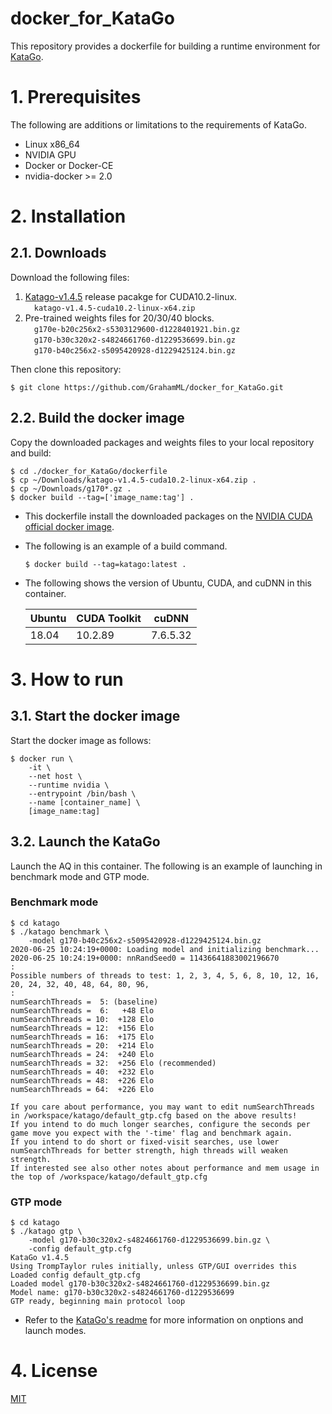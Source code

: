 # docker_for_KataGo
This repository provides a dockerfile for building a runtime environment for [KataGo](https://github.com/lightvector/KataGo).

# 1. Prerequisites  
The following are additions or limitations to the requirements of KataGo. 
+ Linux x86_64
+ NVIDIA GPU
+ Docker or Docker-CE
+ nvidia-docker >= 2.0

# 2. Installation
## 2.1. Downloads
Download the following files:
1. [Katago-v1.4.5](https://github.com/lightvector/KataGo/releases) release pacakge for CUDA10.2-linux.  
&emsp;`katago-v1.4.5-cuda10.2-linux-x64.zip`
1. Pre-trained weights files for 20/30/40 blocks.  
&emsp;`g170e-b20c256x2-s5303129600-d1228401921.bin.gz`  
&emsp;`g170-b30c320x2-s4824661760-d1229536699.bin.gz`  
&emsp;`g170-b40c256x2-s5095420928-d1229425124.bin.gz`

Then clone this repository:  
```
$ git clone https://github.com/GrahamML/docker_for_KataGo.git
```
## 2.2. Build the docker image
Copy the downloaded packages and weights files to your local repository and build:
```console
$ cd ./docker_for_KataGo/dockerfile
$ cp ~/Downloads/katago-v1.4.5-cuda10.2-linux-x64.zip .
$ cp ~/Downloads/g170*.gz .
$ docker build --tag=['image_name:tag'] . 
```
+ This dockerfile install the downloaded packages on the [NVIDIA CUDA official docker image](https://hub.docker.com/r/nvidia/cuda/).
+ The following is an example of a build command.  
    ```
    $ docker build --tag=katago:latest . 
    ```
+ The following shows the version of Ubuntu, CUDA, and cuDNN in this container.  

    | Ubuntu | CUDA Toolkit        | cuDNN          |
    |--------|---------------------|----------------|
    | 18.04  | 10.2.89             | 7.6.5.32       |

# 3. How to run
## 3.1. Start the docker image
Start the docker image as follows:  
```console
$ docker run \
    -it \
    --net host \
    --runtime nvidia \
    --entrypoint /bin/bash \
    --name [container_name] \
    [image_name:tag]
```  
## 3.2. Launch the KataGo  
Launch the AQ in this container.  The following is an example of launching in benchmark mode and GTP mode.
### Benchmark mode
```console
$ cd katago
$ ./katago benchmark \
    -model g170-b40c256x2-s5095420928-d1229425124.bin.gz
2020-06-25 10:24:19+0000: Loading model and initializing benchmark...
2020-06-25 10:24:19+0000: nnRandSeed0 = 11436641883002196670
:
Possible numbers of threads to test: 1, 2, 3, 4, 5, 6, 8, 10, 12, 16, 20, 24, 32, 40, 48, 64, 80, 96,
:
numSearchThreads =  5: (baseline)
numSearchThreads =  6:   +48 Elo
numSearchThreads = 10:  +128 Elo
numSearchThreads = 12:  +156 Elo
numSearchThreads = 16:  +175 Elo
numSearchThreads = 20:  +214 Elo
numSearchThreads = 24:  +240 Elo
numSearchThreads = 32:  +256 Elo (recommended)
numSearchThreads = 40:  +232 Elo
numSearchThreads = 48:  +226 Elo
numSearchThreads = 64:  +226 Elo

If you care about performance, you may want to edit numSearchThreads in /workspace/katago/default_gtp.cfg based on the above results!
If you intend to do much longer searches, configure the seconds per game move you expect with the '-time' flag and benchmark again.
If you intend to do short or fixed-visit searches, use lower numSearchThreads for better strength, high threads will weaken strength.
If interested see also other notes about performance and mem usage in the top of /workspace/katago/default_gtp.cfg
```

### GTP mode
```console
$ cd katago
$ ./katago gtp \
    -model g170-b30c320x2-s4824661760-d1229536699.bin.gz \
    -config default_gtp.cfg  
KataGo v1.4.5
Using TrompTaylor rules initially, unless GTP/GUI overrides this
Loaded config default_gtp.cfg
Loaded model g170-b30c320x2-s4824661760-d1229536699.bin.gz
Model name: g170-b30c320x2-s4824661760-d1229536699
GTP ready, beginning main protocol loop
```  
+ Refer to the [KataGo's readme](https://github.com/lightvector/KataGo) for more information on onptions and launch modes.

# 4. License  
[MIT](https://github.com/GrahamML/docker_for_KataGo/blob/master/LICENSE)
